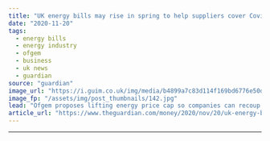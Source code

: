 ```yaml
---
title: "UK energy bills may rise in spring to help suppliers cover Covid costs"
date: "2020-11-20"
tags: 
  - energy bills
  - energy industry
  - ofgem
  - business
  - uk news
  - guardian
source: "guardian"
image_url: "https://i.guim.co.uk/img/media/b4899a7c83d114f169bd6776e50dee2f32678d63/0_3_3500_2101/master/3500.jpg?width=460&quality=85&auto=format&fit=max&s=0e11d90ee54933da5191c1101e892e93"
image_fp: "/assets/img/post_thumbnails/142.jpg"
lead: "Ofgem proposes lifting energy price cap so companies can recoup costs of households struggling to payMillions of homes could face higher energy bills from April next year to help energy suppliers cover the cost of those who can’t afford to pay for ga..."
article_url: "https://www.theguardian.com/money/2020/nov/20/uk-energy-bills-may-rise-in-spring-to-help-suppliers-cover-covid-costs"
---
```


---
